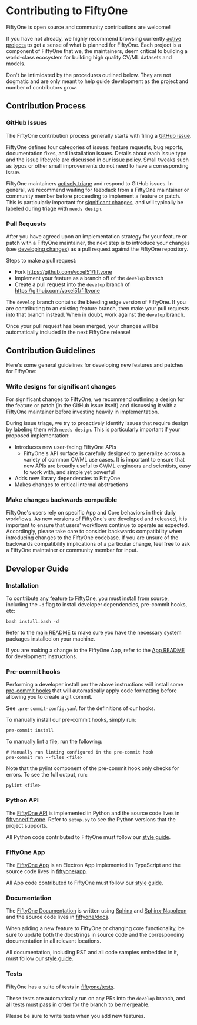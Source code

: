 # Contributing to FiftyOne

FiftyOne is open source and community contributions are welcome!

If you have not already, we highly recommend browsing currently
[active projects](https://github.com/voxel51/fiftyone/projects) to get a sense
of what is planned for FiftyOne. Each project is a component of FiftyOne that
we, the maintainers, deem critical to building a world-class ecosystem for
building high quality CV/ML datasets and models.

Don't be intimidated by the procedures outlined below. They are not dogmatic
and are only meant to help guide development as the project and number of
contributors grow.

## Contribution Process

### GitHub Issues

The FiftyOne contribution process generally starts with filing a
[GitHub issue](https://github.com/voxel51/fiftyone/issues).

FiftyOne defines four categories of issues: feature requests, bug reports,
documentation fixes, and installation issues. Details about each issue type and
the issue lifecycle are discussed in our [issue policy](ISSUE_POLICY.md). Small
tweaks such as typos or other small improvements do not need to have a
corresponding issue.

FiftyOne maintainers [actively triage](ISSUE_TRIAGE.md) and respond to GitHub
issues. In general, we recommend waiting for feebdack from a FiftyOne
maintainer or community member before proceeding to implement a feature or
patch. This is particularly important for
[significant changes](#write-designs-for-significant-changes), and will
typically be labeled during triage with `needs design`.

### Pull Requests

After you have agreed upon an implementation strategy for your feature or patch
with a FiftyOne maintainer, the next step is to introduce your changes (see
[developing changes](#developing-changes-to-fiftyone)) as a pull request
against the FiftyOne repository.

Steps to make a pull request:

-   Fork https://github.com/voxel51/fiftyone
-   Implement your feature as a branch off of the `develop` branch
-   Create a pull request into the `develop` branch of
    https://github.com/voxel51/fiftyone

The `develop` branch contains the bleeding edge version of FiftyOne. If you are
contributing to an existing feature branch, then make your pull requests into
that branch instead. When in doubt, work against the `develop` branch.

Once your pull request has been merged, your changes will be automatically
included in the next FiftyOne release!

## Contribution Guidelines

Here's some general guidelines for developing new features and patches for
FiftyOne:

### Write designs for significant changes

For significant changes to FiftyOne, we recommend outlining a design for the
feature or patch (in the GitHub issue itself) and discussing it with a FiftyOne
maintainer before investing heavily in implementation.

During issue triage, we try to proactively identify issues that require design
by labeling them with `needs design`. This is particularly important if your
proposed implementation:

-   Introduces new user-facing FiftyOne APIs
    -   FiftyOne's API surface is carefully designed to generalize across a
        variety of common CV/ML use cases. It is important to ensure that new
        APIs are broadly useful to CV/ML engineers and scientists, easy to work
        with, and simple yet powerful
-   Adds new library dependencies to FiftyOne
-   Makes changes to critical internal abstractions

### Make changes backwards compatible

FiftyOne's users rely on specific App and Core behaviors in their daily
workflows. As new versions of FiftyOne's are developed and released, it is
important to ensure that users' workflows continue to operate as expected.
Accordingly, please take care to consider backwards compatibility when
introducing changes to the FiftyOne codebase. If you are unsure of the
backwards compatibility implications of a particular change, feel free to ask a
FiftyOne maintainer or community member for input.

## Developer Guide

### Installation

To contribute any feature to FiftyOne, you must install from source, including
the `-d` flag to install developer dependencies, pre-commit hooks, etc:

```shell
bash install.bash -d
```

Refer to the [main README](README.md#installing-from-source) to make sure you
have the necessary system packages installed on your machine.

If you are making a change to the FiftyOne App, refer to the
[App README](app/README.md) for development instructions.

### Pre-commit hooks

Performing a developer install per the above instructions will install some
[pre-commit hooks](https://pre-commit.com/) that will automatically apply code
formatting before allowing you to create a git commit.

See `.pre-commit-config.yaml` for the definitions of our hooks.

To manually install our pre-commit hooks, simply run:

```shell
pre-commit install
```

To manually lint a file, run the following:

```shell
# Manually run linting configured in the pre-commit hook
pre-commit run --files <file>
```

Note that the pylint component of the pre-commit hook only checks for errors.
To see the full output, run:

```shell
pylint <file>
```

### Python API

The [FiftyOne API](https://voxel51.com/docs/fiftyone/user_guide/basics.html) is
implemented in Python and the source code lives in
[fiftyone/fiftyone](https://github.com/voxel51/fiftyone/tree/develop/fiftyone).
Refer to `setup.py` to see the Python versions that the project supports.

All Python code contributed to FiftyOne must follow our
[style guide](STYLE_GUIDE.md#python-style-guide).

### FiftyOne App

The [FiftyOne App](https://voxel51.com/docs/fiftyone/user_guide/app.html) is an
Electron App implemented in TypeScript and the source code lives in
[fiftyone/app](https://github.com/voxel51/fiftyone/tree/develop/app).

All App code contributed to FiftyOne must follow our
[style guide](STYLE_GUIDE.md#app-style-guide).

### Documentation

The [FiftyOne Documentation](https://fiftyone.ai) is written using
[Sphinx](https://www.sphinx-doc.org/en/master) and
[Sphinx-Napoleon](https://pypi.python.org/pypi/sphinxcontrib-napoleon) and the
source code lives in
[fiftyone/docs](https://github.com/voxel51/fiftyone/tree/develop/docs).

When adding a new feature to FiftyOne or changing core functionality, be sure
to update both the docstrings in source code and the corresponding
documentation in all relevant locations.

All documentation, including RST and all code samples embedded in it, must
follow our [style guide](STYLE_GUIDE.md#documentation-style-guide).

### Tests

FiftyOne has a suite of tests in
[fiftyone/tests](https://github.com/voxel51/fiftyone/tree/develop/tests).

These tests are automatically run on any PRs into the `develop` branch, and all
tests must pass in order for the branch to be mergeable.

Please be sure to write tests when you add new features.
